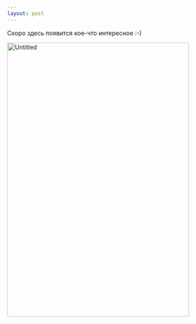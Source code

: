 ```yaml
---
layout: post
---
```


<!--
***

Человеку надо мало:  
чтоб искал  
и находил.  
Чтоб имелись для начала  
Друг ---  
&emsp;&emsp;&emsp;&emsp; один  
и враг ---  
&emsp;&emsp;&emsp;&emsp;&emsp; один...  
Человеку надо мало:  
чтоб тропинка вдаль вела.  
Чтоб жила на свете  
мама.  
Сколько нужно ей ---  
&emsp;&emsp;&emsp;&emsp;&emsp;&emsp;&emsp;&emsp;&emsp;&emsp; жила..  

Человеку надо мало:  
после грома ---  
&emsp;&emsp;&emsp;&emsp;&emsp;&emsp;&emsp; тишину.  
Голубой клочок тумана.  
Жизнь ---  
&emsp;&emsp;&emsp;&emsp; одну.  
И смерть ---  
&emsp;&emsp;&emsp;&emsp;&emsp; одну.  
Утром свежую газету ---  
с Человечеством родство.  
И всего одну планету:  
Землю!  
Только и всего.  
И ---  
&emsp;&emsp; межзвездную дорогу  
да мечту о скоростях.  
Это, в сущности,---  
&emsp;&emsp;&emsp;&emsp;&emsp;&emsp;&emsp;&emsp; немного.  
Это, в общем-то,--- пустяк.  
Невеликая награда.  
Невысокий пьедестал.  
Человеку  
&emsp;&emsp;&emsp;&emsp;&emsp; мало  
&emsp;&emsp;&emsp;&emsp;&emsp;&emsp;&emsp;&emsp; надо.  
Лишь бы дома кто-то  
ждал.

*Роберт Рождественский*

***


# Человечник #

Мы с Катей поженились. 



Мы очень хотели, чтобы у наших друзей остались счастливые воспоминания об этом моменте. 



Для этого мы придумали Человечник. Мы приехали на остров недалеко от Калязина и провели на нём день и ночь.  

-->

<!--
<a data-flickr-embed="true"  href="https://www.flickr.com/gp/dmitry_kolesnikov/h1scPv" title="Untitled"><img src="https://live.staticflickr.com/65535/48732735491_37bb911ab4_z.jpg" width="424" height="640" alt="Untitled"></a><script async src="//embedr.flickr.com/assets/client-code.js" charset="utf-8"></script>
-->

Скоро здесь появится кое-что интересное :-)

<a data-flickr-embed="true"  href="https://www.flickr.com/gp/dmitry_kolesnikov/7n453Q" title="Untitled"><img src="https://live.staticflickr.com/65535/48733587537_de4f1928af_z.jpg" width="424" height="640" alt="Untitled"></a><script async src="//embedr.flickr.com/assets/client-code.js" charset="utf-8"></script>
